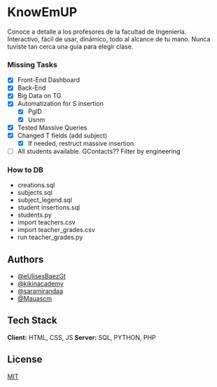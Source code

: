 # KnowEmUP
Conoce a detalle a los profesores de la facultad de Ingeniería. \
Interactivo, fácil de usar, dinámico, todo al alcance de tu mano. Nunca tuviste tan cerca una guía para elegir clase. 

### Missing Tasks
- [x] Front-End Dashboard
- [x] Back-End
- [x] Big Data on TG
- [x] Automatization for S insertion
    - [x] PgID
    - [x] Usnm
- [x] Tested Massive Queries
- [x] Changed T fields (add subject)
    - [x] If needed, restruct massive insertion
- [ ] All students available. GContacts?? Filter by engineering

### How to DB
- creations.sql
- subjects.sql
- subject_legend.sql
- student insertions.sql
- students.py
- import teachers.csv
- import teacher_grades.csv
- run teacher_grades.py

## Authors
- [@eUlisesBaezGt](https://github.com/eUlisesBaezGt)
- [@kikinacademy](https://github.com/kikinacademy)
- [@saramirandaa](https://github.com/saramirandaa)
- [@Mauascm](https://github.com/Mauascm)

## Tech Stack
**Client:** HTML, CSS, JS
**Server:** SQL, PYTHON, PHP

## License
[MIT](https://choosealicense.com/licenses/mit/)

